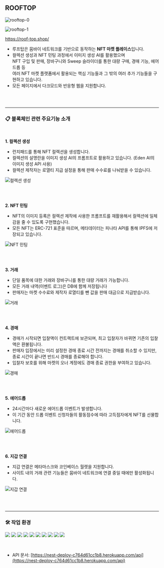 ## ROOFTOP


![rooftop-0](https://github.com/nazzzo/rooftop-front/assets/112994137/d1f2ef55-5774-4a70-bde3-c6e108a0e164)

![rooftop-1](https://github.com/nazzzo/rooftop-front/assets/112994137/fbb5f92c-7846-410f-ba8b-e84feedddb07)


https://roof-top.shop/


- 루프탑은 뭄바이 네트워크를 기반으로 동작하는 **NFT 마켓 플레이스**입니다. <br>
- 컬렉션 생성과 NFT 민팅 과정에서 이미지 생성 AI를 활용했으며  <br>
NFT 구입 및 판매, 장바구니와 Sweep 슬라이더를 통한 대량 구매, 경매 기능, 에어드롭 등  <br>
여러 NFT 마켓 플랫폼에서 활용되는 핵심 기능들과 그 밖의 여러 추가 기능들을 구현하고 있습니다.  <br>
- 모든 페이지에서 다크모드와 반응형 웹을 지원합니다.

<br> <br>

---

### 📋 블록체인 관련 주요기능 소개

<br>

**1. 컬렉션 생성**

- 런치패드를 통해 NFT 컬렉션을 생성합니다.
- 컬렉션의 설명란을 이미지 생성 AI의 프롬프트로 활용하고 있습니다. (Eden AI의 이미지 생성 API 사용)
- 컬렉션 제작자는 로열티 지급 설정을 통해 판매 수수료를 나눠받을 수 있습니다.

![컬렉션 생성](https://github.com/nazzzo/rooftop-front/assets/112994137/48f766ff-20e8-44af-81fc-0660f66162ec)

<br> <br>

**2. NFT 민팅**

- NFT의 이미지 등록은 컬렉션 제작에 사용한 프롬프트를 재활용해서 컬렉션에 일체감을 줄 수 있도록 구현했습니다.
- 모든 NFT는 ERC-721 표준을 따르며, 메타데이터는 피나타 API를 통해 IPFS에 저장되고 있습니다.

![NFT 민팅](https://github.com/nazzzo/rooftop-front/assets/112994137/3223de2e-3751-497d-93ad-0e8b17ba9b5b)

<br><br>

**3. 거래**

- 단일 품목에 대한 거래와 장바구니를 통한 대량 거래가 가능합니다.
- 모든 거래 내역(이벤트 로그)은 DB에 함께 저장됩니다 
- 판매자는 마켓 수수료와 제작자 로열티를 뺀 값을 판매 대금으로 지급받습니다.

![거래](https://github.com/nazzzo/rooftop-front/assets/112994137/638a3855-7282-4922-88e7-aca812ec9b84)

<br><br>

**4. 경매**


- 경매가 시작되면 입찰액이 컨트랙트에 보관되며, 최고 입찰자가 바뀌면 기존의 입찰액은 환불됩니다.
- 판매자 입장에서는 미리 설정한 경매 종료 시간 전까지는 경매를 취소할 수 있지만, 종료 시간이 끝나면 반드시 경매를 종료해야 합니다.
- 입찰자 보호를 위해 마켓의 오너 계정에도 경매 종료 권한을 부여하고 있습니다.

![경매](https://github.com/nazzzo/rooftop-front/assets/112994137/0c9d3691-829c-4897-be6e-c6d58fa7b354)

<br><br>

**5. 에어드롭**


- 24시간마다 새로운 에어드롭 이벤트가 발생합니다.
- 이 기간 동안 드롭 이벤트 신청자들의 활동점수에 따라 고득점자에게 NFT를 선물합니다.

![에어드롭](https://github.com/nazzzo/rooftop-front/assets/112994137/03006086-971c-40da-9fbf-03affc4b154b)

<br><br>

**6. 지갑 연결**


- 지갑 연결은 메타마스크와 코인베이스 월렛을 지원합니다. 
- 사이트 내의 거래 관련 기능들은 뭄바이 네트워크에 연결 중일 때에만 활성화됩니다.

![지갑 연결](https://github.com/nazzzo/rooftop-front/assets/112994137/0c2a4931-67aa-48a8-8afa-ad2294f1e6e3)

<br><br>

--- 

### 🛠️ 작업 환경

<img src="https://img.shields.io/badge/nextjs-000?style=for-the-badge&logo=nextdotjs&logoColor=white"> <img src="https://img.shields.io/badge/nestjs-E0234E?style=for-the-badge&logo=nestjs&logoColor=white"> <img src="https://img.shields.io/badge/typescript-3178C6?style=for-the-badge&logo=typescript&logoColor=white"> <img src="https://img.shields.io/badge/solidity-363636?style=for-the-badge&logo=solidity&logoColor=white"> <img src="https://img.shields.io/badge/tailwindcss-06B6D4?style=for-the-badge&logo=tailwindcss&logoColor=white"> <img src="https://img.shields.io/badge/reactquery-FF4154?style=for-the-badge&logo=reactquery&logoColor=white"> <img src="https://img.shields.io/badge/amplify-FF9900?style=for-the-badge&logo=awsamplify&logoColor=white"> <img src="https://img.shields.io/badge/heroku-430098?style=for-the-badge&logo=heroku&logoColor=white"> <img src="https://img.shields.io/badge/mongodb-47A248?style=for-the-badge&logo=mongodb&logoColor=white"> <img src="https://img.shields.io/badge/mongoose-880000?style=for-the-badge&logo=mongoose&logoColor=white">

<br>

- API 문서: [https://nest-deploy-c764d61cc1b8.herokuapp.com/api](https://nest-deploy-c764d61cc1b8.herokuapp.com/api)
